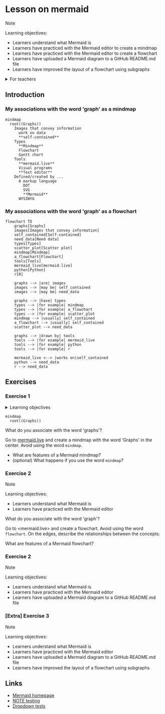 # Lesson on mermaid

> [!NOTE]
>
> Learning objectives:
>
> - Learners understand what Mermaid is
> - Learners have practiced with the Mermaid editor to create a mindmap
> - Learners have practiced with the Mermaid editor to create a flowchart
> - Learners have uploaded a Mermaid diagram to a GitHub README.md file
> - Learners have improved the layout of a flowchart using subgraphs

<details>
<summary>For teachers</summary>
<br>

```mermaid
gantt
  title Lesson plan
  dateFormat X
  axisFormat %s
  section Lecturing
  This lesson : 0, 5
  What is Mermaid? : 5, 10
  Exercise procedure: 10, 15
  Feedback : 25, 30
  How to use on GitHub : 30, 40
  Exercise procedure: 40, 45
  Feedback : 60, 70
  Subdiagrams : 70, 75
  Feedback : 85, 90
  section Exercise
  Try mermaid.live: 15, 25
  Upload a mermaid diagram: 45,60
  Create a subdiagram: 75,85
```

Lesson plan:

- Who I am
- Cycle 1:
  - Prior knowledge:
    - What do you associate the word 'diagram' with?
    - What types of diagrams are there? Mention mindmap and flowchart
    - How to create diagrams?
    - How to publish diagrams?
    - What is a mindmap?
    - How to create a mindmap?
  - Present: go to <mermaid.live>, show mindmap, show syntax
  - Challenge: exercise 1
  - Feedback: 
    - ask 1 random learner to show mindmap, else show mine
    - ask drawback of mindmaps. Cannot link between nodes
- Cycle 2:
  - Prior knowledge:
    - What do you associate the word 'flowchart' with?
    - How to create a flowchart?
  - Present: 
    - what is mermaid?
    - why use mermaid?
    - go to <mermaid.live>, show flowchart, show syntax
  - Challenge: exercise 2
  - Feedback: ask 1 random learner to show mindmap

</details>

## Introduction

### My associations with the word 'graph' as a mindmap

```mermaid
mindmap
  root((Graphs))
    Images that convey information
      work on data
      **self-contained**
    Types
      **Mindmap**
      Flowchart
      Gantt chart
    Tools
      **mermaid.live**
      Visual programs
      **Text editor**
    Defined/created by ...
      A markup language
        DOT
        SVG
        **Mermaid**
      WYSIWYG
```

</details>

### My associations with the word 'graph' as a flowchart

```mermaid
flowchart TD
    graphs[Graphs]
    images[Images that convey information]
    self_contained[Self-contained]
    need_data[Need data]
    types[Types]
    scatter_plot[Scatter plot]
    mindmap[Mindmap]
    a_flowchart[Flowchart]
    tools[Tools]
    mermaid_live[mermaid.live]
    python[Python]
    r[R]

    graphs --> |are| images
    images --> |may be| self_contained
    images --> |may be| need_data

    graphs --> |have| types
    types --> |for example| mindmap
    types --> |for example| a_flowchart    
    types --> |for example| scatter_plot
    mindmap --> |usually| self_contained
    a_flowchart --> |usually| self_contained
    scatter_plot --> need_data

    graphs --> |drawn by| tools
    tools --> |for example| mermaid_live
    tools --> |for example| python
    tools --> |for example| r

    mermaid_live <--> |works on|self_contained
    python --> need_data
    r --> need_data
```

## Exercises

### Exercise 1

<details>
<summary>Learning objectives</summary>
<br>
- Learners get a first impression of what Mermaid is
- Learners have practiced with the Mermaid editor
- Learners may have seen a technical error
</details>


```mermaid
mindmap
  root((Graphs))
```

What do you associate with the word 'graphs'?

Go to [mermaid.live](mermaid.live) and create a mindmap
with the word 'Graphs' in the center.
Avoid using the word `mindmap`.

- What are features of a Mermaid mindmap?
- (optional) What happens if you use the word `mindmap`?

### Exercise 2

> [!NOTE]
>
> Learning objectives:
>
> - Learners understand what Mermaid is
> - Learners have practiced with the Mermaid editor

What do you associate with the word 'graph'?

Go to <mermaid.live> and create a flowchart. Avoid using the word `flowchart`.
On the edges, describe the relationships between the concepts.

What are features of a Mermaid flowchart?

### Exercise 2

> [!NOTE]
>
> Learning objectives:
>
> - Learners understand what Mermaid is
> - Learners have practiced with the Mermaid editor
> - Learners have uploaded a Mermaid diagram to a GitHub README.md file

### [Extra] Exercise 3

> [!NOTE]
>
> Learning objectives:
>
> - Learners understand what Mermaid is
> - Learners have practiced with the Mermaid editor
> - Learners have uploaded a Mermaid diagram to a GitHub README.md file
> - Learners have improved the layout of a flowchart using subgraphs

## Links

- [Mermaid homepage](https://mermaid.js.org/)
- [NOTE testing](https://github.com/sinsukehlab/NOTE-test/blob/main/NOTE.md)
- [Dropdown tests](https://gist.github.com/citrusui/07978f14b11adada364ff901e27c7f61)
